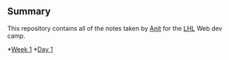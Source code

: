 ## Summary

This repository contains all of the notes taken by [Anit](https://github.com/kand5950) for the [LHL](https://www.lighthouselabs.ca/) Web dev camp.

*[Week 1](/Week_1/)
  *[Day 1](/Week_1/Day_1)